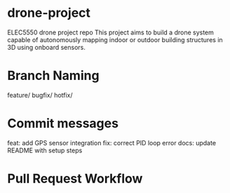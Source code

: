 # drone-project
ELEC5550 drone project repo
This project aims to build a drone system capable of autonomously mapping indoor or outdoor building structures in 3D using onboard sensors.

# Branch Naming
feature/<task-name>
bugfix/<fix-description>
hotfix/<urgency>

# Commit messages
feat: add GPS sensor integration
fix: correct PID loop error
docs: update README with setup steps

# Pull Request Workflow
